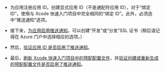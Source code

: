 
* 为应用注册应用 ID。创建显式应用 ID（不是通配符应用 ID），对于“绑定 ID”，使用与 Xcode 快速入门项目中完全相同的“绑定 ID”。此外，必须选中“推送通知”选项。 

* 接下来，[为应用启用推送通知](https://developer.apple.com/zh-cn/library/ios/documentation/IDEs/Conceptual/AppDistributionGuide/ConfiguringPushNotifications/ConfiguringPushNotifications.html#//apple_ref/doc/uid/TP40012582-CH32-SW6)。可以创建“开发”或“分发”SSL 证书（稍后请记得在 Azure 门户中选择相应的选项。）

* 然后，[验证应用 ID 是否启用了推送通知](https://developer.apple.com/zh-cn/library/ios/documentation/IDEs/Conceptual/AppDistributionGuide/ConfiguringPushNotifications/ConfiguringPushNotifications.html#//apple_ref/doc/uid/TP40012582-CH32-SW8)。

* 最后，[刷新 Xcode 快速入门项目中的预配配置文件](https://developer.apple.com/zh-cn/library/ios/documentation/IDEs/Conceptual/AppDistributionGuide/ConfiguringPushNotifications/ConfiguringPushNotifications.html#//apple_ref/doc/uid/TP40012582-CH32-SW10)，并[验证创建或重新生成的预配配置文件是否启用了推送通知](https://developer.apple.com/zh-cn/library/ios/documentation/IDEs/Conceptual/AppDistributionGuide/ConfiguringPushNotifications/ConfiguringPushNotifications.html#//apple_ref/doc/uid/TP40012582-CH32-SW12)。

<!---HONumber=71-->